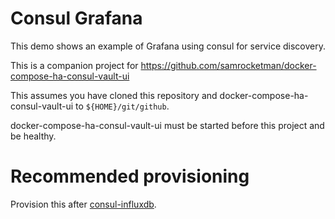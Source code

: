 # Consul Grafana

This demo shows an example of Grafana using consul for service discovery.

This is a companion project for
https://github.com/samrocketman/docker-compose-ha-consul-vault-ui

This assumes you have cloned this repository and
docker-compose-ha-consul-vault-ui to `${HOME}/git/github`.

docker-compose-ha-consul-vault-ui must be started before this project and be
healthy.

# Recommended provisioning

Provision this after [consul-influxdb][consul-influxdb].

[consul-influxdb]: https://github.com/samrocketman/consul-influxdb
